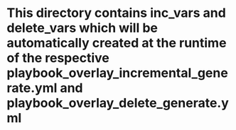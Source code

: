# This directory contains inc_vars and delete_vars which will be automatically created at the runtime of the respective playbook_overlay_incremental_generate.yml and playbook_overlay_delete_generate.yml